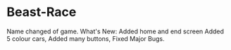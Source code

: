 # Beast-Race

Name changed of game.
What's New: Added home and end screen Added 5 colour cars, Added many buttons, Fixed Major Bugs.
